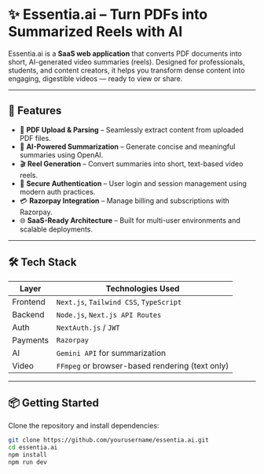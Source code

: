 # ✨ Essentia.ai – Turn PDFs into Summarized Reels with AI

Essentia.ai is a **SaaS web application** that converts PDF documents into short, AI-generated video summaries (reels). Designed for professionals, students, and content creators, it helps you transform dense content into engaging, digestible videos — ready to view or share.

---

## 🚀 Features

- 📄 **PDF Upload & Parsing** – Seamlessly extract content from uploaded PDF files.
- 🧠 **AI-Powered Summarization** – Generate concise and meaningful summaries using OpenAI.
- 🎬 **Reel Generation** – Convert summaries into short, text-based video reels.
- 🔐 **Secure Authentication** – User login and session management using modern auth practices.
- 💳 **Razorpay Integration** – Manage billing and subscriptions with Razorpay.
- 🌐 **SaaS-Ready Architecture** – Built for multi-user environments and scalable deployments.

---

## 🛠️ Tech Stack

| Layer      | Technologies Used                                |
|------------|--------------------------------------------------|
| Frontend   | `Next.js`, `Tailwind CSS`, `TypeScript`          |
| Backend    | `Node.js`, `Next.js API Routes`                  |
| Auth       | `NextAuth.js` / `JWT`                            |
| Payments   | `Razorpay`                                       |
| AI         | `Gemini API` for summarization                   |
| Video      | `FFmpeg` or browser-based rendering (text only)  |

---

## 📦 Getting Started

Clone the repository and install dependencies:

```bash
git clone https://github.com/yourusername/essentia.ai.git
cd essentia.ai
npm install
npm run dev
